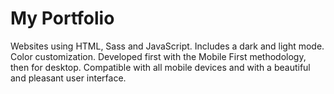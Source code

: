 # My Portfolio
Websites using HTML, Sass and JavaScript.
Includes a dark and light mode.
Color customization.
Developed first with the Mobile First methodology, then for desktop.
Compatible with all mobile devices and with a beautiful and pleasant user interface.
